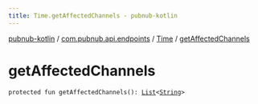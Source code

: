 ```yaml
---
title: Time.getAffectedChannels - pubnub-kotlin
---
```


[pubnub-kotlin](../../index.html) / [com.pubnub.api.endpoints](../index.html) / [Time](index.html) / [getAffectedChannels](./get-affected-channels.html)

# getAffectedChannels

`protected fun getAffectedChannels(): `[`List`](https://kotlinlang.org/api/latest/jvm/stdlib/kotlin.collections/-list/index.html)`<`[`String`](https://kotlinlang.org/api/latest/jvm/stdlib/kotlin/-string/index.html)`>`